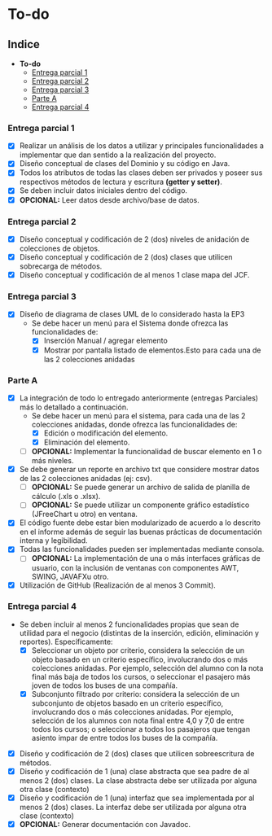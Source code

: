 # To-do

## Indice
- **To-do**
    - [Entrega parcial 1](#entrega-parcial-1)
    - [Entrega parcial 2](#entrega-parcial-2)
    - [Entrega parcial 3](#entrega-parcial-3)
    - [Parte A](#parte-a)
    - [Entrega parcial 4](#entrega-parcial-4)

### Entrega parcial 1

- [X] Realizar un análisis de los datos a utilizar y principales funcionalidades a implementar que dan sentido a la realización del proyecto.
- [X] Diseño conceptual de clases del Dominio y su código en Java.
- [X] Todos los atributos de todas las clases deben ser privados y poseer sus respectivos métodos de lectura y escritura **(getter y setter)**.
- [X] Se deben incluir datos iniciales dentro del código.
- [X] **OPCIONAL:** Leer datos desde archivo/base de datos.

### Entrega parcial 2

- [X] Diseño conceptual y codificación de 2 (dos) niveles de anidación de colecciones de objetos.
- [X] Diseño conceptual y codificación de 2 (dos) clases que utilicen sobrecarga de métodos.
- [X] Diseño conceptual y codificación de al menos 1 clase mapa del JCF.

### Entrega parcial 3

- [X] Diseño de diagrama de clases UML de lo considerado hasta la EP3
    - Se debe hacer un menú para el Sistema donde ofrezca las funcionalidades de:
        - [X] Inserción Manual / agregar elemento
        - [X] Mostrar por pantalla listado de elementos.Esto para cada una de las 2 colecciones anidadas

### Parte A

- [X] La integración de todo lo entregado anteriormente (entregas Parciales) más lo detallado a continuación.
    - Se debe hacer un menú para el sistema, para cada una de las 2 colecciones anidadas, donde ofrezca las
      funcionalidades de:
        - [X] Edición o modificación del elemento.
        - [X] Eliminación del elemento.
    - [ ] **OPCIONAL:** Implementar la funcionalidad de buscar elemento en 1 o más niveles.
- [X] Se debe generar un reporte en archivo txt que considere mostrar datos de las 2 colecciones anidadas (ej: csv).
    - [ ] **OPCIONAL:** Se puede generar un archivo de salida de planilla de cálculo (.xls o .xlsx).
    - [ ] **OPCIONAL:** Se puede utilizar un componente gráfico estadístico (JFreeChart u otro) en ventana.
- [X] El código fuente debe estar bien modularizado de acuerdo a lo descrito en el informe además de seguir las buenas
  prácticas de documentación interna y legibilidad.
- [X] Todas las funcionalidades pueden ser implementadas mediante consola.
    - [ ] **OPCIONAL:** La implementación de una o más interfaces gráficas de usuario, con la inclusión de ventanas con
      componentes AWT, SWING, JAVAFXu otro.
- [X] Utilización de GitHub (Realización de al menos 3 Commit).

### Entrega parcial 4

- Se deben incluir al menos 2 funcionalidades propias que sean de utilidad para el negocio (distintas de la inserción,
  edición, eliminación y reportes). Específicamente:
    - [X] Seleccionar un objeto por criterio, considera la selección de un objeto basado en un criterio específico,
      involucrando dos o más colecciones anidadas. Por ejemplo, selección del alumno con la nota final más baja de todos
      los cursos, o seleccionar el pasajero más joven de todos los buses de una compañía.
    - [X] Subconjunto filtrado por criterio: considera la selección de un subconjunto de objetos basado en un criterio
      específico, involucrando dos o más colecciones anidadas. Por ejemplo, selección de los alumnos con nota final
      entre 4,0 y 7,0 de entre todos los cursos; o seleccionar a todos los pasajeros que tengan asiento impar de entre
      todos los buses de la compañía.
- [X] Diseño y codificación de 2 (dos) clases que utilicen sobreescritura de métodos.
- [X] Diseño y codificación de 1 (una) clase abstracta que sea padre de al menos 2 (dos) clases. La clase abstracta debe
  ser utilizada por alguna otra clase (contexto)
- [X] Diseño y codificación de 1 (una) interfaz que sea implementada por al menos 2 (dos) clases. La interfaz debe ser
  utilizada por alguna otra clase (contexto)
- [X] **OPCIONAL:** Generar documentación con Javadoc.